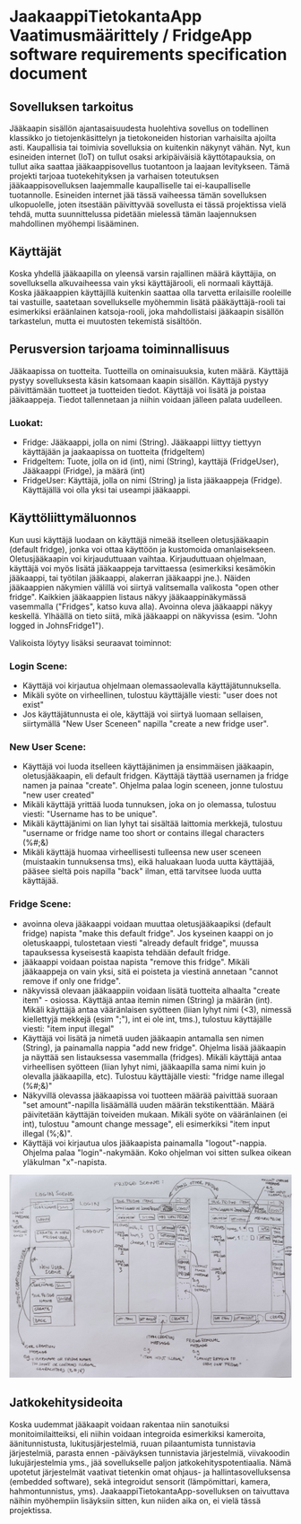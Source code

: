 # JaakaappiTietokantaApp Vaatimusmäärittely / FridgeApp software requirements specification document

## Sovelluksen tarkoitus
Jääkaapin sisällön ajantasaisuudesta huolehtiva sovellus on todellinen klassikko jo tietojenkäsittelyn ja tietokoneiden historian varhaisilta ajoilta asti. Kaupallisia tai toimivia sovelluksia on kuitenkin näkynyt vähän. Nyt, kun esineiden internet (IoT) on tullut osaksi arkipäiväisiä käyttötapauksia, on tullut aika saattaa jääkaappisovellus tuotantoon ja laajaan levitykseen. Tämä projekti tarjoaa tuotekehityksen ja varhaisen toteutuksen jääkaappisovelluksen laajemmalle kaupalliselle tai ei-kaupalliselle tuotannolle. Esineiden internet jää tässä vaiheessa tämän sovelluksen ulkopuolelle, joten itsestään päivittyvää sovellusta ei tässä projektissa vielä tehdä, mutta suunnittelussa pidetään mielessä tämän laajennuksen mahdollinen myöhempi lisääminen.

## Käyttäjät
Koska yhdellä jääkaapilla on yleensä varsin rajallinen määrä käyttäjia, on sovelluksella alkuvaiheessa vain yksi käyttäjärooli, eli normaali käyttäjä. Koska jääkaappien käyttäjillä kuitenkin saattaa olla tarvetta erilaisille rooleille tai vastuille, saatetaan sovellukselle myöhemmin lisätä pääkäyttäjä-rooli tai esimerkiksi eräänlainen katsoja-rooli, joka mahdollistaisi jääkaapin sisällön tarkastelun, mutta ei muutosten tekemistä sisältöön.

## Perusversion tarjoama toiminnallisuus
Jääkaapissa on tuotteita. Tuotteilla on ominaisuuksia, kuten määrä. Käyttäjä pystyy sovelluksesta käsin katsomaan kaapin sisällön. Käyttäjä pystyy päivittämään tuotteet ja tuotteiden tiedot. Käyttäjä voi lisätä ja poistaa jääkaappeja. Tiedot tallennetaan ja niihin voidaan jälleen palata uudelleen. 

### Luokat:
- Fridge: Jääkaappi, jolla on nimi (String). Jääkaappi liittyy tiettyyn käyttäjään ja jaakaapissa on tuotteita (fridgeItem)
- FridgeItem: Tuote, jolla on id (int), nimi (String), kayttäjä (FridgeUser), Jääkaappi (Fridge), ja määrä (int)
- FridgeUser: Käyttäjä, jolla on nimi (String) ja lista jääkaappeja (Fridge). Käyttäjällä voi olla yksi tai useampi jääkaappi. 

## Käyttöliittymäluonnos
Kun uusi käyttäjä luodaan on käyttäjä nimeää itselleen oletusjääkaapin (default fridge), jonka voi ottaa käyttöön ja kustomoida omanlaisekseen. Oletusjääkaapin voi kirjauduttuaan vaihtaa. Kirjauduttuaan ohjelmaan, käyttäjä voi myös lisätä jääkaappeja tarvittaessa (esimerkiksi kesämökin jääkaappi, tai työtilan jääkaappi, alakerran jääkaappi jne.). Näiden jääkaappien näkymien välillä voi siirtyä valitsemalla valikosta "open other fridge". Kaikkien jääkaappien listaus näkyy jääkaappinäkymässä vasemmalla ("Fridges", katso kuva alla). Avoinna oleva jääkaappi näkyy keskellä. Ylhäällä on tieto siitä, mikä jääkaappi on näkyvissa (esim. "John logged in JohnsFridge1"). 

Valikoista löytyy lisäksi seuraavat toiminnot:

### Login Scene:
- Käyttäjä voi kirjautua ohjelmaan olemassaolevalla käyttäjätunnuksella.
- Mikäli syöte on virheellinen, tulostuu käyttäjälle viesti: "user does not exist"
- Jos käyttäjätunnusta ei ole, käyttäjä voi siirtyä luomaan sellaisen, siirtymällä "New User Sceneen" napilla "create a new fridge user". 

### New User Scene:
- Käyttäjä voi luoda itselleen käyttäjänimen ja ensimmäisen jääkaapin, oletusjääkaapin, eli default fridgen. Käyttäjä täyttää usernamen ja fridge namen ja painaa "create". Ohjelma palaa login sceneen, jonne tulostuu "new user created"
- Mikäli käyttäjä yrittää luoda tunnuksen, joka on jo olemassa, tulostuu viesti: "Username has to be unique".
- Mikäli käyttäjänimi on lian lyhyt tai sisältää laittomia merkkejä, tulostuu "username or fridge name too short or contains illegal characters (%#;&)
- Mikäli käyttäjä huomaa virheellisesti tulleensa new user sceneen (muistaakin tunnuksensa tms), eikä haluakaan luoda uutta käyttäjää, pääsee sieltä pois napilla "back" ilman, että tarvitsee luoda uutta käyttäjää.


### Fridge Scene:
- avoinna oleva jääkaappi voidaan muuttaa oletusjääkaapiksi (default fridge) napista "make this default fridge". Jos kyseinen kaappi on jo oletuskaappi, tulostetaan viesti "already default fridge", muussa tapauksessa kyseisestä kaapista tehdään default fridge.
- jääkaappi voidaan poistaa napista "remove this fridge". Mikäli jääkaappeja on vain yksi, sitä ei poisteta ja viestinä annetaan "cannot remove if only one fridge".
- näkyvissä olevaan jääkaappiin voidaan lisätä tuotteita alhaalta "create item" - osiossa. Käyttäjä antaa itemin nimen (String) ja määrän (int). Mikäli käyttäjä antaa vääränlaisen syötteen (liian lyhyt nimi (<3), nimessä kiellettyjä mekkejä (esim ";"), int ei ole int, tms.), tulostuu käyttäjälle viesti: "item input illegal"
- Käyttäjä voi lisätä ja nimetä uuden jääkaapin antamalla sen nimen (String), ja painamalla nappia "add new fridge". Ohjelma lisää jääkaapin ja näyttää sen listauksessa vasemmalla (fridges). Mikäli käyttäjä antaa virheellisen syötteen (liian lyhyt nimi, jääkaapilla sama nimi kuin jo olevalla jääkaapilla, etc). Tulostuu käyttäjälle viesti: "fridge name illegal (%#;&)"
- Näkyvillä olevassa jääkaapissa voi tuotteen määrää paivittää suoraan "set amount"-napilla lisäämällä uuden määrän tekstikenttään. Määrä päivitetään käyttäjän toiveiden mukaan. Mikäli syöte on vääränlainen (ei int), tulostuu "amount change message", eli esimerkiksi "item input illegal (%;&)".
- Käyttäjä voi kirjautua ulos jääkaapista painamalla "logout"-nappia. Ohjelma palaa "login"-nakymään. Koko ohjelman voi sitten sulkea oikean yläkulman "x"-napista.

<img src = "https://github.com/terodotus/ot-harjoitustyo/blob/master/JaakaappiTietokantaApp/dokumentaatio/Kuvat/UserInterface_06052020.jpg" width=900 >

## Jatkokehitysideoita
Koska uudemmat jääkaapit voidaan rakentaa niin sanotuiksi monitoimilaitteiksi, eli niihin voidaan integroida esimerkiksi kameroita, äänitunnistusta, lukitusjärjestelmiä, ruuan pilaantumista tunnistavia järjestelmiä, parasta ennen -päiväyksen tunnistavia järjestelmiä, viivakoodin lukujärjestelmia yms., jää sovellukselle paljon jatkokehityspotentiaalia. Nämä upotetut järjestelmät vaativat tietenkin omat ohjaus- ja hallintasovelluksensa (embedded software), sekä integroidut sensorit (lämpömittari, kamera, hahmontunnistus, yms). JaakaappiTietokantaApp-sovelluksen on taivuttava näihin myöhempiin lisäyksiin sitten, kun niiden aika on, ei vielä tässä projektissa.

